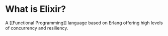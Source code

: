 # What is Elixir?
A [[Functional Programming]] language based on Erlang offering high levels of concurrency and resiliency.

